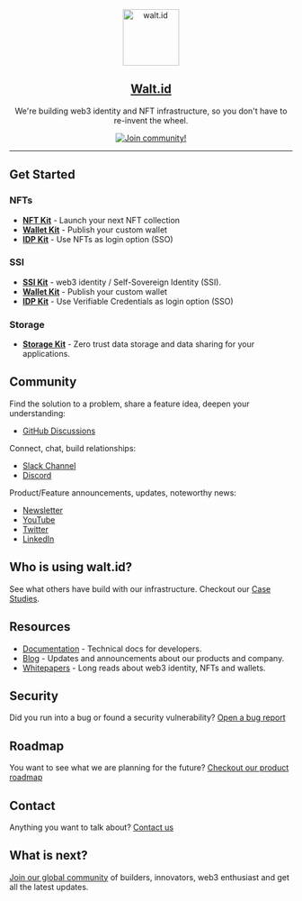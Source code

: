 <div align="center">
<div>
    <a href="https://walt.id">
    <img alt="walt.id" src="https://user-images.githubusercontent.com/48290617/186866872-7b5b079b-d729-4585-a354-1e97d316b36f.png" width=100/>
    </a>    
</div>
    <h2><a href="https://walt.id" target="_blank">Walt.id</a></h2>
<p>We're building web3 identity and NFT infrastructure, so you don't have to re-invent the wheel.</p>
<a href="https://walt.id/community">
    <img src="https://img.shields.io/badge/Join-The Community-blue.svg?style=flat" alt="Join community!" />
  </a>

<hr>
<div>
</div>

</div>


## Get Started

### NFTs

* <a href="https://github.com/walt-id/waltid-nftkit" target="_blank" style="font-weight:bold;">NFT Kit</a> - Launch your next NFT collection
* <a href="https://github.com/walt-id/waltid-walletkit" target="_blank" style="font-weight:bold;">Wallet Kit</a> - Publish your custom wallet 
* <a href="https://github.com/walt-id/waltid-idpkit" target="_blank" style="font-weight:bold;">IDP Kit</a> - Use NFTs as login option (SSO) 

### SSI 
* <a href="https://github.com/walt-id/waltid-ssikit" target="_blank" style="font-weight:bold;">SSI Kit</a> - web3 identity / Self-Sovereign Identity (SSI).
* <a href="https://github.com/walt-id/waltid-walletkit" target="_blank" style="font-weight:bold;">Wallet Kit</a> - Publish your custom wallet 
* <a href="https://github.com/walt-id/waltid-idpkit" target="_blank" style="font-weight:bold;">IDP Kit</a> - Use Verifiable Credentials as login option (SSO) 


### Storage
* <a href="https://github.com/walt-id/waltid-storage-kit" target="_blank" style="font-weight:bold;">Storage Kit</a> - Zero trust data storage and data sharing for your applications.

## Community

Find the solution to a problem, share a feature idea, deepen your understanding:

* <a href="https://github.com/walt-id/.github/discussions" target="_blank">GitHub Discussions</a>

Connect, chat, build relationships:

* <a href="https://waltid-dev.slack.com/join/shared_invite/zt-18slw2akx-XHWso1LIh1AHYJqDdNyjmA#/shared-invite/email" href="_blank">Slack Channel</a>
* <a href="https://discord.gg/zUnxncExF5" href="_blank">Discord</a>

Product/Feature announcements, updates, noteworthy news:

* <a href="https://walt.id/newsletter" target="_blank">Newsletter</a>
* <a href="https://www.youtube.com/channel/UCXfOzrv3PIvmur_CmwwmdLA" target="_blank">YouTube</a>
* <a href="https://mobile.twitter.com/walt_id" target="_blank">Twitter</a>
* <a href="https://at.linkedin.com/company/walt-id" target="_blank">LinkedIn</a>

## Who is using walt.id?

See what others have build with our infrastructure. Checkout our <a href="https://walt.id/case-studies" target="_blank">Case Studies</a>.

## Resources 
* <a href="https://docs.walt.id/" target="_blank">Documentation</a> - Technical docs for developers.
* <a href="https://walt.id/blog" target="_blank">Blog</a> - Updates and announcements about our products and company.
* <a href="https://walt.id/white-papers" target="_blank">Whitepapers</a> - Long reads about web3 identity, NFTs and wallets.

## Security

Did you run into a bug or found a security vulnerability? [Open a bug report](https://github.com/walt-id/.github/discussions/5)

## Roadmap 

You want to see what we are planning for the future? [Checkout our product roadmap](https://github.com/orgs/walt-id/projects/10/views/4)

## Contact

Anything you want to talk about? [Contact us](https://walt.id/contact)


## What is next?

<a href="https://walt.id/newsletter" target="_blank">Join our global community</a> of builders, innovators, web3 enthusiast and get all the latest updates.
